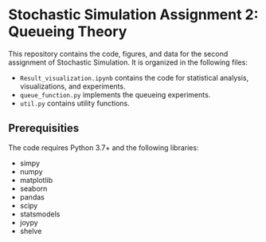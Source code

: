 # Stochastic Simulation Assignment 2: Queueing Theory
This repository contains the code, figures, and data for the second assignment
of Stochastic Simulation. It is organized in the following files:
- `Result_visualization.ipynb` contains the code for statistical analysis,
  visualizations, and experiments.
- `queue_function.py` implements the queueing experiments.
- `util.py` contains utility functions.

## Prerequisities
The code requires Python 3.7+ and the following libraries:
- simpy
- numpy
- matplotlib
- seaborn
- pandas
- scipy
- statsmodels
- joypy
- shelve

